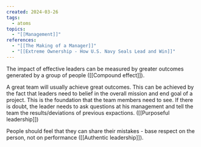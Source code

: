 ```yaml
---
created: 2024-03-26
tags:
  - atoms
topics:
  - "[[Management]]"
references:
  - "[[The Making of a Manager]]"
  - "[[Extreme Ownership - How U.S. Navy Seals Lead and Win]]"
---
```

The impact of effective leaders can be measured by greater outcomes generated by a group of people ([[Compound effect]]).

A great team will usually achieve great outcomes. This can be achieved by the fact that leaders need to belief in the overall mission and end goal of a project. This is the foundation that the team members need to see. If there is doubt, the leader needs to ask questions at his management and tell the team the results/deviations of previous expactions. ([[Purposeful leadership]])

People should feel that they can share their mistakes - base respect on the person, not on performance ([[Authentic leadership]]).

